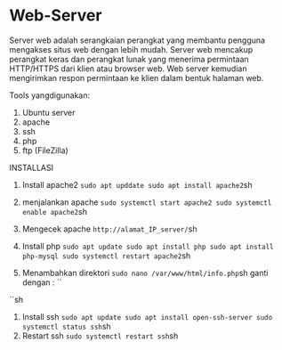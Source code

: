 # Web-Server
Server web adalah serangkaian perangkat yang membantu pengguna  mengakses situs web dengan lebih mudah. Server web mencakup perangkat keras dan perangkat lunak yang menerima permintaan HTTP/HTTPS dari klien atau browser web. Web server kemudian mengirimkan respon  permintaan ke klien dalam bentuk halaman web.

Tools yangdigunakan:
1. Ubuntu server
2. apache
3. ssh
4. php
5. ftp (FileZilla)

INSTALLASI 
1. Install apache2
``
sudo apt upddate
sudo apt install apache2
``sh
2. menjalankan apache
``
sudo systemctl start apache2
sudo systemctl enable apache2
``sh
3. Mengecek apache
``
http://alamat_IP_server/
``sh

1. Install php
``
sudo apt update
sudo apt install php
sudo apt install php-mysql
sudo systemctl restart apache2
``sh
2. Menambahkan direktori
``
sudo nano /var/www/html/info.php
``sh
ganti dengan :
``
<?php
phpinfo();
?>
``sh

1. Install ssh
``
sudo apt update
sudo apt install open-ssh-server
sudo systemctl status ssh
``sh
2. Restart ssh
``
sudo systemctl restart ssh
``sh
